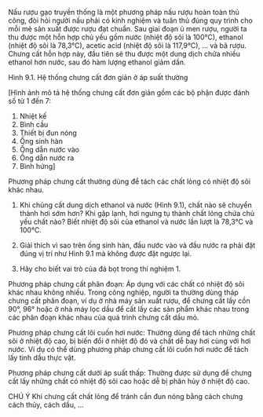 Nấu rượu gạo truyền thống là một phương pháp nấu rượu hoàn toàn thủ công, đòi hỏi người nấu phải có kinh nghiệm và tuân thủ đúng quy trình cho mỗi mẻ sản xuất được rượu đạt chuẩn. Sau giai đoạn ủ men rượu, người ta thu được một hỗn hợp chủ yếu gồm nước (nhiệt độ sôi là 100°C), ethanol (nhiệt độ sôi là 78,3°C), acetic acid (nhiệt độ sôi là 117,9°C), ... và bã rượu. Chưng cất hỗn hợp này, đầu tiên sẽ thu được một dung dịch chứa nhiều ethanol hơn nước, sau đó hàm lượng ethanol giảm dần.

Hình 9.1. Hệ thống chưng cất đơn giản ở áp suất thường

[Hình ảnh mô tả hệ thống chưng cất đơn giản gồm các bộ phận được đánh số từ 1 đến 7:
1. Nhiệt kế
2. Bình cầu
3. Thiết bị đun nóng
4. Ống sinh hàn
5. Ống dẫn nước vào
6. Ống dẫn nước ra
7. Bình hứng]

Phương pháp chưng cất thường dùng để tách các chất lỏng có nhiệt độ sôi khác nhau.

1. Khi chúng cất dung dịch ethanol và nước (Hình 9.1), chất nào sẽ chuyển thành hơi sớm hơn? Khi gặp lạnh, hơi ngưng tụ thành chất lỏng chứa chủ yếu chất nào? Biết nhiệt độ sôi của ethanol và nước lần lượt là 78,3°C và 100°C.

2. Giải thích vì sao trên ống sinh hàn, đầu nước vào và đầu nước ra phải đặt đúng vị trí như Hình 9.1 mà không được đặt ngược lại.

3. Hãy cho biết vai trò của đá bọt trong thí nghiệm 1.

Phương pháp chưng cất phân đoạn: Áp dụng với các chất có nhiệt độ sôi khác nhau không nhiều. Trong công nghiệp, người ta thường dùng tháp chưng cất phân đoạn, ví dụ ở nhà máy sản xuất rượu, để chưng cất lấy cồn 90°, 96° hoặc ở nhà máy lọc dầu để cất lấy các sản phẩm khác nhau trong các phân đoạn khác nhau của quá trình chưng cất dầu mỏ.

Phương pháp chưng cất lôi cuốn hơi nước: Thường dùng để tách những chất sôi ở nhiệt độ cao, bị biến đổi ở nhiệt độ đó và chất dễ bay hơi cùng với hơi nước. Ví dụ có thể dùng phương pháp chưng cất lôi cuốn hơi nước để tách lấy tinh dầu thực vật.

Phương pháp chưng cất dưới áp suất thấp: Thường được sử dụng để chưng cất lấy những chất có nhiệt độ sôi cao hoặc dễ bị phân hủy ở nhiệt độ cao.

CHÚ Ý
Khi chưng cất chất lỏng để tránh cần đun nóng bằng cách chưng cách thủy, cách dầu, ...